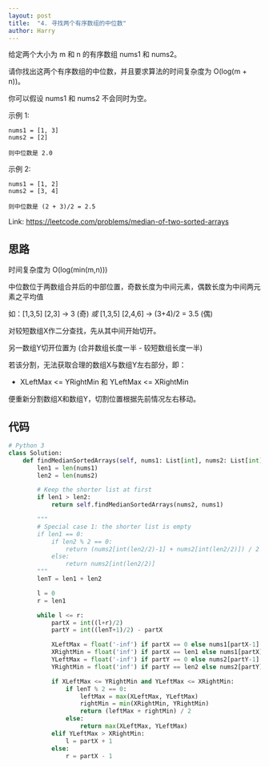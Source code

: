 ```yaml
---
layout: post
title:  "4. 寻找两个有序数组的中位数"
author: Harry
---
```


给定两个大小为 m 和 n 的有序数组 nums1 和 nums2。

请你找出这两个有序数组的中位数，并且要求算法的时间复杂度为 O(log(m + n))。

你可以假设 nums1 和 nums2 不会同时为空。

示例 1:
```
nums1 = [1, 3]
nums2 = [2]

则中位数是 2.0
```
示例 2:
```
nums1 = [1, 2]
nums2 = [3, 4]

则中位数是 (2 + 3)/2 = 2.5
```

Link: https://leetcode.com/problems/median-of-two-sorted-arrays


## 思路

时间复杂度为 O(log(min(m,n)))

中位数位于两数组合并后的中部位置，奇数长度为中间元素，偶数长度为中间两元素之平均值

如：[1,3,5] [2,3] -> 3 (奇) *或* [1,3,5] [2,4,6] -> (3+4)/2 = 3.5 (偶)

对较短数组X作二分查找，先从其中间开始切开。

另一数组Y切开位置为 (合并数组长度一半 - 较短数组长度一半)

若该分割，无法获取合理的数组X与数组Y左右部分，即：
- XLeftMax <= YRightMin 和 YLeftMax <= XRightMin

便重新分割数组X和数组Y，切割位置根据先前情况左右移动。

## 代码

```python
# Python 3
class Solution:
    def findMedianSortedArrays(self, nums1: List[int], nums2: List[int]) -> float:
        len1 = len(nums1)
        len2 = len(nums2)

        # Keep the shorter list at first
        if len1 > len2:
            return self.findMedianSortedArrays(nums2, nums1)

        """
        # Special case 1: the shorter list is empty
        if len1 == 0:
            if len2 % 2 == 0:
                return (nums2[int(len2/2)-1] + nums2[int(len2/2)]) / 2
            else:
                return nums2[int(len2/2)]
        """
        lenT = len1 + len2

        l = 0
        r = len1

        while l <= r:
            partX = int((l+r)/2)
            partY = int((lenT+1)/2) - partX

            XLeftMax = float('-inf') if partX == 0 else nums1[partX-1]
            XRightMin = float('inf') if partX == len1 else nums1[partX]
            YLeftMax = float('-inf') if partY == 0 else nums2[partY-1]
            YRightMin = float('inf') if partY == len2 else nums2[partY]

            if XLeftMax <= YRightMin and YLeftMax <= XRightMin:
                if lenT % 2 == 0:
                    leftMax = max(XLeftMax, YLeftMax)
                    rightMin = min(XRightMin, YRightMin)
                    return (leftMax + rightMin) / 2
                else:
                    return max(XLeftMax, YLeftMax)
            elif YLeftMax > XRightMin:
                l = partX + 1
            else:
                r = partX - 1
```
